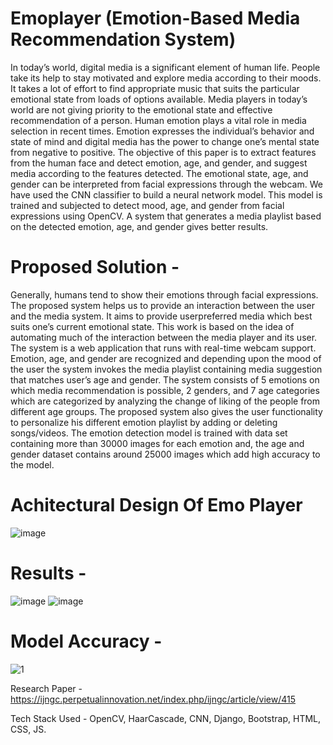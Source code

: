 # Emoplayer (Emotion-Based Media Recommendation System)

In today’s world, digital media is a significant element of human life. People take its help to stay motivated and
explore media according to their moods. It takes a lot of effort to find appropriate music that suits the particular
emotional state from loads of options available. Media players in today’s world are not giving priority to the
emotional state and effective recommendation of a person. Human emotion plays a vital role in media selection
in recent times. Emotion expresses the individual’s behavior and state of mind and digital media has the power
to change one’s mental state from negative to positive. The objective of this paper is to extract features from
the human face and detect emotion, age, and gender, and suggest media according to the features detected. The
emotional state, age, and gender can be interpreted from facial expressions through the webcam. We have used
the CNN classifier to build a neural network model. This model is trained and subjected to detect mood, age, and
gender from facial expressions using OpenCV. A system that generates a media playlist based on the detected
emotion, age, and gender gives better results.


# Proposed Solution - 

Generally, humans tend to show their emotions through facial expressions. The proposed system
helps us to provide an interaction between the user and the media system. It aims to provide userpreferred
media which best suits one’s current emotional state. This work is based on the idea of
automating much of the interaction between the media player and its user. The system is a web
application that runs with real-time webcam support. Emotion, age, and gender are recognized
and depending upon the mood of the user the system invokes the media playlist containing media
suggestion that matches user’s age and gender. The system consists of 5 emotions on which media
recommendation is possible, 2 genders, and 7 age categories which are categorized by analyzing
the change of liking of the people from different age groups. The proposed system also gives the
user functionality to personalize his different emotion playlist by adding or deleting songs/videos.
The emotion detection model is trained with data set containing more than 30000 images for each
emotion and, the age and gender dataset contains around 25000 images which add high accuracy
to the model.

# Achitectural Design Of Emo Player
![image](https://user-images.githubusercontent.com/82375003/171281100-c4be1898-2f22-4657-a2a0-3bd95ffb2749.png)


# Results - 

![image](https://user-images.githubusercontent.com/82375003/171281216-f76519d5-4f5b-48bf-a862-75f12d62df6f.png)  ![image](https://user-images.githubusercontent.com/82375003/171281243-ba16a5d1-fcaf-4448-95f3-a2b967be806b.png)

# Model Accuracy - 

![1](https://user-images.githubusercontent.com/82375003/171281563-53d75899-b512-4b1b-9792-465a9622df09.PNG)


Research Paper - https://ijngc.perpetualinnovation.net/index.php/ijngc/article/view/415

Tech Stack Used - OpenCV, HaarCascade, CNN, Django, Bootstrap, HTML, CSS, JS.
